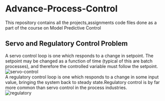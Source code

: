 # Advance-Process-Control
This repository contains  all the projects,assignments code files done as a part of the course on Model Predictive Control 
## Servo and Regulatory Control Problem 
A servo control loop is one which responds to a change in setpoint. The setpoint may be changed as a function of time (typical of this are batch processes), and therefore the controlled variable must follow the setpoint.
![servo-control ](https://user-images.githubusercontent.com/71029622/152694850-9251fe8c-668e-4323-ae27-0dc38bbbf736.png)
<br />
A regulatory control loop is one which responds to a change in some input value, bringing the system back to steady state.Regulatory control is by far more common than servo control in the process industries.
<br />
![regulatory ](https://user-images.githubusercontent.com/71029622/152694869-a02916ab-40a5-4831-9c58-8aea9c2f34e5.png)
